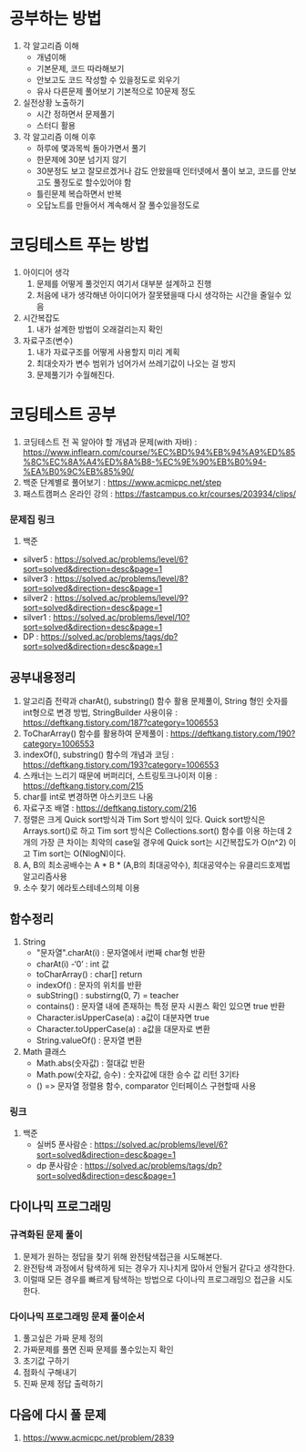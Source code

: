 # 공부하는 방법
1. 각 알고리즘 이해
   - 개념이해
   -  기본문제, 코드 따라해보기
   -  안보고도 코드 작성할 수 있을정도로 외우기
   -  유사 다른문제 풀어보기 기본적으로 10문제 정도
2. 실전상황 노출하기
   -  시간 정하면서 문제풀기
   -  스터디 활용
3. 각 알고리즘 이해 이후
   -  하루에 몇과목씩 돌아가면서 풀기
   -  한문제에 30분 넘기지 않기
     - 30분정도 보고 잘모르겠거나 감도 안왔을때 인터넷에서 풀이 보고, 코드를 안보고도 풀정도로 할수있어야 함
   -  틀린문제 복습하면서 반복
     - 오답노트를 만들어서 계속해서 잘 풀수있을정도로

# 코딩테스트 푸는 방법
1. 아이디어 생각
   1. 문제를 어떻게 풀것인지 여기서 대부분 설계하고 진행
   2. 처음에 내가 생각해낸 아이디어가 잘못됐을때 다시 생각하는 시간을 줄일수 있음
2. 시간복잡도
   1. 내가 설계한 방법이 오래걸리는지 확인
3. 자료구조(변수)
   1. 내가 자료구조를 어떻게 사용할지 미리 계획
   2. 최대숫자가 변수 범위가 넘어가서 쓰레기값이 나오는 걸 방지
   3. 문제풀기가 수월해진다.


# 코딩테스트 공부
1. 코딩테스트 전 꼭 알아야 할 개념과 문제(with 자바) : https://www.inflearn.com/course/%EC%BD%94%EB%94%A9%ED%85%8C%EC%8A%A4%ED%8A%B8-%EC%9E%90%EB%B0%94-%EA%B0%9C%EB%85%90/
2. 백준 단계별로 풀어보기 : https://www.acmicpc.net/step
3. 패스트캠퍼스 온라인 강의 : https://fastcampus.co.kr/courses/203934/clips/

### 문제집 링크
1. 백준
  - silver5 : https://solved.ac/problems/level/6?sort=solved&direction=desc&page=1
  - silver3 : https://solved.ac/problems/level/8?sort=solved&direction=desc&page=1
  - silver2 : https://solved.ac/problems/level/9?sort=solved&direction=desc&page=1
  - silver1 : https://solved.ac/problems/level/10?sort=solved&direction=desc&page=1
  - DP : https://solved.ac/problems/tags/dp?sort=solved&direction=desc&page=1

## 공부내용정리
1. 알고리즘 전략과 charAt(), substring() 함수 활용 문제풀이, String 형인 숫자를 int형으로 변경 방법, StringBuilder 사용이유 : https://deftkang.tistory.com/187?category=1006553
2. ToCharArray() 함수를 활용하여 문제풀이 : https://deftkang.tistory.com/190?category=1006553
3. indexOf(), substring() 함수의 개념과 코딩 : https://deftkang.tistory.com/193?category=1006553
4. 스캐너는 느리기 때문에 버퍼리더, 스트링토크나이저 이용 : https://deftkang.tistory.com/215
5. char를 int로 변경하면 아스키코드 나옴
6. 자료구조 배열 : https://deftkang.tistory.com/216
7. 정렬은 크게 Quick sort방식과 Tim Sort 방식이 있다. Quick sort방식은  Arrays.sort()로 하고 Tim sort 방식은 Collections.sort() 함수를 이용 하는데 2개의 가장 큰 차이는 최악의 case일 경우에 Quick sort는 시간복잡도가 O(n^2) 이고 Tim sort는 O(NlogN)이다. 
8. A, B의 최소공배수는 A * B * (A,B의 최대공약수), 최대공약수는 유클리드호제법 알고리즘사용
9. 소수 찾기 에라토스테네스의체 이용

## 함수정리
1. String
   - "문자열".charAt(i) : 문자열에서 i번째 char형 반환
   - charAt(i) -‘0’ : int 값
   - toCharArray() : char[] return
   - indexOf() : 문자의 위치를 반환
   - subString() : substirng(0, 7) = teacher
   - contains() : 문자열 내에 존재하는 특정 문자 시퀀스 확인 있으면 true 반환
   - Character.isUpperCase(a) : a값이 대분자면 true
   - Character.toUpperCase(a) : a값을 대문자로 변환
   - String.valueOf() : 문자열 변환
2. Math 클래스
   - Math.abs(숫자값) : 절대값 반환
   - Math.pow(숫자값, 승수) : 숫자값에 대한 승수 값 리턴
3기타
   - () => 문자열 정렬용 함수, comparator 인터페이스 구현할때 사용
   
### 링크
1. 백준 
   - 실버5 푼사람순 : https://solved.ac/problems/level/6?sort=solved&direction=desc&page=1
   - dp 푼사람순 : https://solved.ac/problems/tags/dp?sort=solved&direction=desc&page=1 
   

## 다이나믹 프로그래밍

### 규격화된 문제 풀이
1. 문제가 원하는 정답을 찾기 위해 완전탐색접근을 시도해본다.
2. 완전탐색 과정에서 탐색하게 되는 경우가 지나치게 많아서 안될거 같다고 생각한다.
3. 이럴때 모든 경우를 빠르게 탐색하는 방법으로 다이나믹 프로그래밍으 접근을 시도한다.

### 다이나믹 프로그래밍 문제 풀이순서
1. 풀고싶은 가짜 문제 정의
2. 가짜문제를 풀면 진짜 문제를 풀수있는지 확인
3. 초기값 구하기
4. 점화식 구해내기
5. 진짜 문제 정답 출력하기

## 다음에 다시 풀 문제
1. https://www.acmicpc.net/problem/2839
